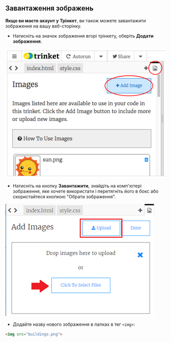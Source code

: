 ## Завантаження зображень

**Якщо ви маєте акаунт у Трінкет**, ви також можете завантажити зображення на вашу веб-сторінку.

+ Натисніть на значок зображення вгорі трінкету, оберіть **Додати зображення**.

![знімок екрану](images/story-upload.png)

+ Натисніть на кнопку **Завантажити**, знайдіть на комп'ютері зображення, яке хочете використати і перетягніть його в бокс або скористайтеся кнопкою "Обрати зображення".

![Завантажити](images/upload-image.png)

+ Додайте назву нового зображення в лапках в тег `<img>`:

```html
<img src="buildings.png">
```